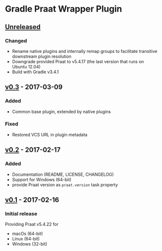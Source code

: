 Gradle Praat Wrapper Plugin
===========================

[Unreleased]
------------

### Changed

- Rename native plugins and internally remap groups to facilitate transitive downstream plugin resolution
- Downgrade provided Praat to v5.4.17 (the last version that runs on Ubuntu 12.04)
- Build with Gradle v3.4.1

[v0.3] - 2017-03-09
-------------------

### Added

- Common base plugin, extended by native plugins

### Fixed

- Restored VCS URL in plugin metadata

[v0.2] - 2017-02-17
-------------------

### Added

- Documentation (README, LICENSE, CHANGELOG)
- Support for Windows (64-bit)
- provide Praat version as `praat.version` task property

[v0.1] - 2017-02-16
-------------------

### Initial release

Providing Praat v5.4.22 for
- macOs (64-bit)
- Linux (64-bit)
- Windows (32-bit)

[Unreleased]: https://github.com/m2ci-msp/gradle-praat-wrapper-plugin/compare/v0.3...HEAD
[v0.3]: https://github.com/m2ci-msp/gradle-praat-wrapper-plugin/compare/v0.2...v0.3
[v0.2]: https://github.com/m2ci-msp/gradle-praat-wrapper-plugin/compare/v0.1...v0.2
[v0.1]: https://github.com/m2ci-msp/gradle-praat-wrapper-plugin/tree/v0.1
